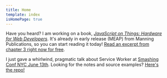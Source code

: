 ```yaml
---
title: Home
template: index
isHomePage: true
---
```

Have you heard? I am working on a book, [_JavaScript on Things: Hardware for Web Developers_](https://www.manning.com/books/javascript-on-things). It's already in early release (MEAP) from Manning Publications, so you can start reading it today! [Read an excerpt from chapter 3 right now for free](/2016/11/30/voltage-current-resistancewith-gnomes/).

I just gave a whirlwind, pragmatic talk about Service Worker at [Smashing Conf NYC June 13th](https://smashingconf.com/ny-2017/speakers/lyza-danger-gardner). Looking for the notes and source examples? [Here's the repo!](https://github.com/lyzadanger/pragmatist-service-worker-2)
